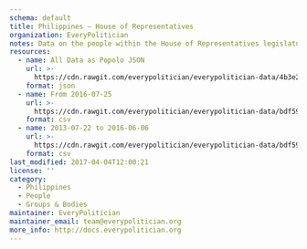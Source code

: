 ```yaml
---
schema: default
title: Philippines — House of Representatives
organization: EveryPolitician
notes: Data on the people within the House of Representatives legislature of Philippines.
resources:
  - name: All Data as Popolo JSON
    url: >-
      https://cdn.rawgit.com/everypolitician/everypolitician-data/4b3e23a955e0470927524f4651ac52a6b5ff17cb/data/Philippines/House/ep-popolo-v1.0.json
    format: json
  - name: From 2016-07-25
    url: >-
      https://cdn.rawgit.com/everypolitician/everypolitician-data/bdf596b6dcf8b9772437f98477870a17d6801dc7/data/Philippines/House/term-17.csv
    format: csv
  - name: 2013-07-22 to 2016-06-06
    url: >-
      https://cdn.rawgit.com/everypolitician/everypolitician-data/bdf596b6dcf8b9772437f98477870a17d6801dc7/data/Philippines/House/term-16.csv
    format: csv
last_modified: 2017-04-04T12:00:21
license: ''
category:
  - Philippines
  - People
  - Groups & Bodies
maintainer: EveryPolitician
maintainer_email: team@everypolitician.org
more_info: http://docs.everypolitician.org
---
```

